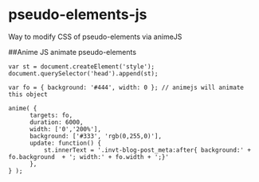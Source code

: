 # pseudo-elements-js
Way to modify CSS of pseudo-elements via animeJS

##Anime JS animate pseudo-elements
```
var st = document.createElement('style');
document.querySelector('head').append(st);

var fo = { background: '#444', width: 0 }; // animejs will animate this object

anime( {
      targets: fo,
      duration: 6000,
      width: ['0','200%'],
      background: ['#333', 'rgb(0,255,0)'],
      update: function() {
          st.innerText = '.invt-blog-post_meta:after{ background:' + fo.background  + '; width:' + fo.width + ';}'
      },
} );
```
